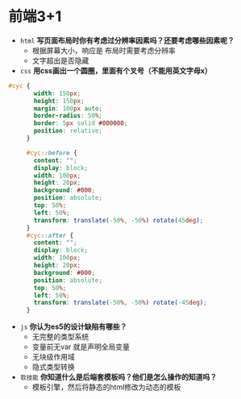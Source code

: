 # 前端3+1
- `html`  **写页面布局时你有考虑过分辨率因素吗？还要考虑哪些因素呢？**
    - 根据屏幕大小，响应是 布局时需要考虑分辨率
    - 文字超出是否隐藏
- `css`  **用css画出一个圆圈，里面有个叉号（不能用英文字母x）**
 ```css
#cyc {
        width: 150px;
        height: 150px;
        margin: 100px auto;
        border-radius: 50%;
        border: 5px solid #000000;
        position: relative;
      }

      #cyc::before {
        content: "";
        display: block;
        width: 100px;
        height: 20px;
        background: #000;
        position: absolute;
        top: 50%;
        left: 50%;
        transform: translate(-50%, -50%) rotate(45deg);
      }
      #cyc::after {
        content: "";
        display: block;
        width: 100px;
        height: 20px;
        background: #000;
        position: absolute;
        top: 50%;
        left: 50%;
        transform: translate(-50%, -50%) rotate(-45deg);
      }

 ```
- `js`  **你认为es5的设计缺陷有哪些？**
    - 无完整的类型系统
    - 变量前无var 就是声明全局变量
    - 无块级作用域
    - 隐式类型转换
- `软技能`  **你知道什么是后端套模板吗？他们是怎么操作的知道吗？**
    - 模板引擎，然后将静态的html修改为动态的模板